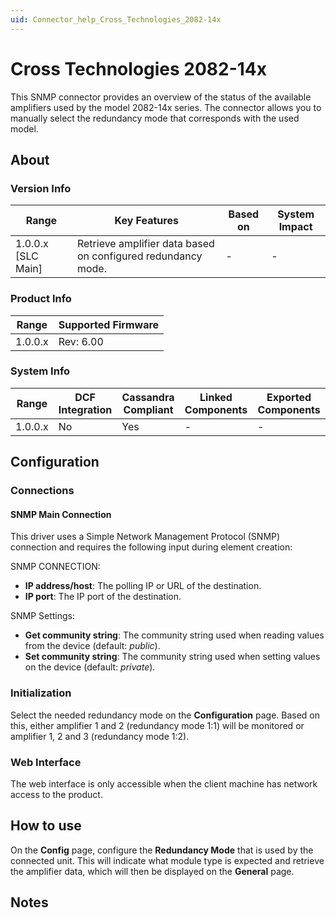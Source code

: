 ```yaml
---
uid: Connector_help_Cross_Technologies_2082-14x
---
```


# Cross Technologies 2082-14x

This SNMP connector provides an overview of the status of the available amplifiers used by the model 2082-14x series. The connector allows you to manually select the redundancy mode that corresponds with the used model.

## About

### Version Info

| **Range**            | **Key Features**                                             | **Based on** | **System Impact** |
|----------------------|--------------------------------------------------------------|--------------|-------------------|
| 1.0.0.x \[SLC Main\] | Retrieve amplifier data based on configured redundancy mode. | \-           | \-                |

### Product Info

| **Range** | **Supported Firmware** |
|-----------|------------------------|
| 1.0.0.x   | Rev: 6.00              |

### System Info

| **Range** | **DCF Integration** | **Cassandra Compliant** | **Linked Components** | **Exported Components** |
|-----------|---------------------|-------------------------|-----------------------|-------------------------|
| 1.0.0.x   | No                  | Yes                     | \-                    | \-                      |

## Configuration

### Connections

#### SNMP Main Connection

This driver uses a Simple Network Management Protocol (SNMP) connection and requires the following input during element creation:

SNMP CONNECTION:

- **IP address/host**: The polling IP or URL of the destination.
- **IP port**: The IP port of the destination.

SNMP Settings:

- **Get community string**: The community string used when reading values from the device (default: *public*).
- **Set community string**: The community string used when setting values on the device (default: *private*).

### Initialization

Select the needed redundancy mode on the **Configuration** page. Based on this, either amplifier 1 and 2 (redundancy mode 1:1) will be monitored or amplifier 1, 2 and 3 (redundancy mode 1:2).

### Web Interface

The web interface is only accessible when the client machine has network access to the product.

## How to use

On the **Config** page, configure the **Redundancy Mode** that is used by the connected unit. This will indicate what module type is expected and retrieve the amplifier data, which will then be displayed on the **General** page.

## Notes

